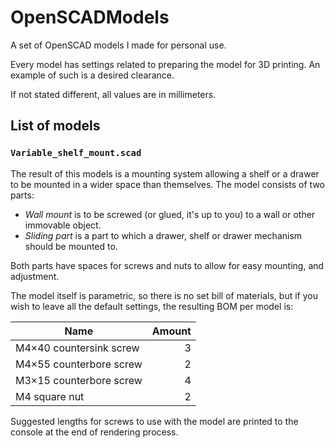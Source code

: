 # OpenSCADModels

A set of OpenSCAD models I made for personal use.

Every model has settings related to preparing the model for 3D printing. An
example of such is a desired clearance.

If not stated different, all values are in millimeters.

## List of models

### `Variable_shelf_mount.scad`

The result of this models is a mounting system allowing a shelf or a drawer to
be mounted in a wider space than themselves. The model consists of two parts:

- *Wall mount* is to be screwed (or glued, it's up to you) to a wall or other
immovable object.
- *Sliding part* is a part to which a drawer, shelf or drawer mechanism should
be mounted to.

Both parts have spaces for screws and nuts to allow for easy mounting, and
adjustment.

The model itself is parametric, so there is no set bill of materials, but if you
wish to leave all the default settings, the resulting BOM per model is:

| Name                    | Amount |
| ----------------------- | -----: |
| M4×40 countersink screw |      3 |
| M4×55 counterbore screw |      2 |
| M3×15 counterbore screw |      4 |
| M4 square nut           |      2 |

Suggested lengths for screws to use with the model are printed to the console
at the end of rendering process.
